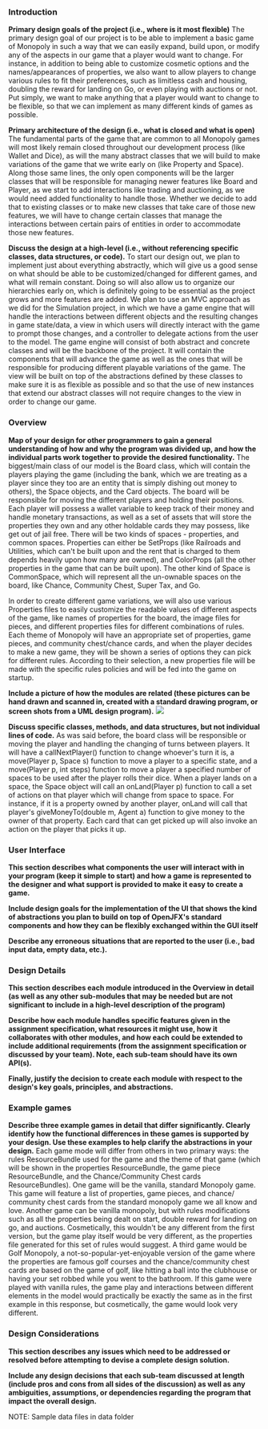 ### Introduction
**Primary design goals of the project (i.e., where is it most flexible)**
The primary design goal of our project is to be able to implement a basic game of Monopoly in such a way that we can
easily expand, build upon, or modify any of the aspects in our game that a player would want to change. For instance,
in addition to being able to customize cosmetic options and the names/appearances of properties, we also want to allow
players to change various rules to fit their preferences, such as limitless cash and housing, doubling the reward for landing
on Go, or even playing with auctions or not. Put simply, we want to make anything that a player would want to change to be
flexible, so that we can implement as many different kinds of games as possible.

**Primary architecture of the design (i.e., what is closed and what is open)**
The fundamental parts of the game that are common to all Monopoly games will most likely remain closed throughout our
development process (like Wallet and Dice), as will the many abstract classes that we will build to make variations 
of the game that we write early on (like Property and Space). Along those same lines, the only open components will be
the larger classes that will be responsible for managing newer features like Board and Player, as we start to add interactions
like trading and auctioning, as we would need added functionality to handle those. Whether we decide to add that to existing
classes or to make new classes that take care of those new features, we will have to change certain classes that manage
the interactions between certain pairs of entities in order to accommodate those new features.

**Discuss the design at a high-level (i.e., without referencing specific classes, data structures, or code).**
To start our design out, we plan to implement just about everything abstractly, which will give us a good sense on what should
be able to be customized/changed for different games, and what will remain constant. Doing so will also allow us to organize
our hierarchies early on, which is definitely going to be essential as the project grows and more features are added. We
plan to use an MVC approach as we did for the Simulation project, in which we have a game engine that will handle the 
interactions between different objects and the resulting changes in game state/data, a view in which users will directly
interact with the game to prompt those changes, and a controller to delegate actions from the user to the model. The game
engine will consist of both abstract and concrete classes and will be the backbone of the project. It will contain the
components that will advance the game as well as the ones that will be responsible for producing different playable
variations of the game. The view will be built on top of the abstractions defined by these classes to make sure it is
as flexible as possible and so that the use of new instances that extend our abstract classes will not require changes to
the view in order to change our game.


### Overview
**Map of your design for other programmers to gain a general understanding of how and why the program was divided up, and 
how the individual parts work together to provide the desired functionality.**
The biggest/main class of our model is the Board class, which will contain the players playing the game (including the
bank, which we are treating as a player since they too are an entity that is simply dishing out money to others), the Space
objects, and the Card objects. The board will be responsible for moving the different players and holding their positions.
Each player will possess a wallet variable to keep track of their money and handle monetary transactions, as well as a set of
assets that will store the properties they own and any other holdable cards they may possess, like get out of jail free.
There will be two kinds of spaces - properties, and common spaces. Properties can either
be SetProps (like Railroads and Utilities, which can't be built upon and the rent that is charged to them depends heavily
upon how many are owned), and ColorProps (all the other properties in the game that can be built upon). The other kind
of Space is CommonSpace, which will represent all the un-ownable spaces on the board, like Chance, Community Chest,
Super Tax, and Go. 

In order to create different game variations, we will also use various Properties files to easily customize the readable
values of different aspects of the game, like names of properties for the board, the image files for pieces, and different
properties files for different combinations of rules. Each theme of Monopoly will have an appropriate set of properties, 
game pieces, and community chest/chance cards, and when the player decides to make a new game, they will be shown a 
series of options they can pick for different rules. According to their selection, a new properties file will be made with 
the specific rules policies and will be fed into the game on startup.


**Include a picture of how the modules are related (these pictures can be hand drawn and scanned in, created with a standard 
drawing program, or screen shots from a UML design program).**
![](file:///var/folders/gk/mc5vrlqd189dkzb24s49mvj00000gn/T/com.apple.iChat/Messages/Transfers/IMG_0760.jpeg)
 
**Discuss specific classes, methods, and data structures, but not individual lines of code.**
As was said before, the board class will be responsible or moving the player and handling the changing of turns between
players. It will have a callNextPlayer() function to change whoever's turn it is, a move(Player p, Space s) function to
move a player to a specific state, and a move(Player p, int steps) function to move a player a specified number of spaces
to be used after the player rolls their dice. When a player lands on a space, the Space object will call an onLand(Player p)
function to call a set of actions on that player which will change from space to space. For instance, if it is a property
owned by another player, onLand will call that player's giveMoneyTo(double m, Agent a) function to give money to the owner
of that property. Each card that can get picked up will also invoke an action on the player that picks it up. 


### User Interface
**This section describes what components the user will interact with in your program (keep it simple to start) and how a game 
is represented to the designer and what support is provided to make it easy to create a game.**

 
**Include design goals for the implementation of the UI that shows the kind of abstractions you plan to build on top of OpenJFX's 
standard components and how they can be flexibly exchanged within the GUI itself**


**Describe any erroneous situations that are reported to the user (i.e., bad input data, empty data, etc.).**

### Design Details 
**This section describes each module introduced in the Overview in detail (as well as any other sub-modules that may be needed 
but are not significant to include in a high-level description of the program)**


**Describe how each module handles specific features given in the assignment specification, what resources it might use, how 
it collaborates with other modules, and how each could be extended to include additional requirements (from the assignment 
specification or discussed by your team). Note, each sub-team should have its own API(s).**


**Finally, justify the decision to create each module with respect to the design's key goals, principles, and abstractions.**


### Example games
**Describe three example games in detail that differ significantly. Clearly identify how the functional differences in these 
games is supported by your design. Use these examples to help clarify the abstractions in your design.**
Each game mode will differ from others in two primary ways: the rules ResourceBundle used for the game and the theme of that
game (which will be shown in the properties ResourceBundle, the game piece ResourceBundle, and the Chance/Community Chest
cards ResourceBundles).
One game will be the vanilla, standard Monopoly game. This game will feature a list of properties, game pieces, and chance/
community chest cards from the standard monopoly game we all know and love.
Another game can be vanilla monopoly, but with rules modifications such as all the properties being dealt on start, double
reward for landing on go, and auctions. Cosmetically, this wouldn't be any different from the first version, but the game
play itself would be very different, as the properties file generated for this set of rules would suggest.
A third game would be Golf Monopoly, a not-so-popular-yet-enjoyable version of the game where the properties are famous
golf courses and the chance/community chest cards are based on the game of golf, like hitting a ball into the clubhouse
or having your set robbed while you went to the bathroom. If this game were played with vanilla rules, the game play and
interactions between different elements in the model would practically be exactly the same as in the first example in this
response, but cosmetically, the game would look very different.


### Design Considerations 
**This section describes any issues which need to be addressed or resolved before attempting to devise a complete design 
solution.**


**Include any design decisions that each sub-team discussed at length (include pros and cons from all sides of the discussion) 
as well as any ambiguities, assumptions, or dependencies regarding the program that impact the overall design.**


NOTE: Sample data files in data folder